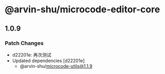 # @arvin-shu/microcode-editor-core

## 1.0.9

### Patch Changes

- d22201e: 再次测试
- Updated dependencies [d22201e]
  - @arvin-shu/microcode-utils@1.1.9
